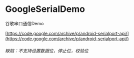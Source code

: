 # GoogleSerialDemo

谷歌串口通信Demo


[https://code.google.com/archive/p/android-serialport-api/](https://code.google.com/archive/p/android-serialport-api/)


###### 缺陷：不支持设置数据位，停止位，校验位




